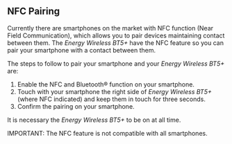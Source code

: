 ## NFC Pairing

Currently there are smartphones on the market with NFC function (Near Field Communication), which allows you to pair devices maintaining contact between them. The *Energy Wireless BT5+* have the NFC feature so you can pair your smartphone with a contact between them. 

The steps to follow to pair your smartphone and your *Energy Wireless BT5+* are: 

1. Enable the NFC and Bluetooth® function on your smartphone. 
2. Touch with your smartphone the right side of *Energy Wireless BT5+* (where NFC indicated) and keep them in touch for three seconds. 
3. Confirm the pairing on your smartphone. 

It is necessary the *Energy Wireless BT5+* to be on at all time. 

IMPORTANT: The NFC feature is not compatible with all smartphones.
